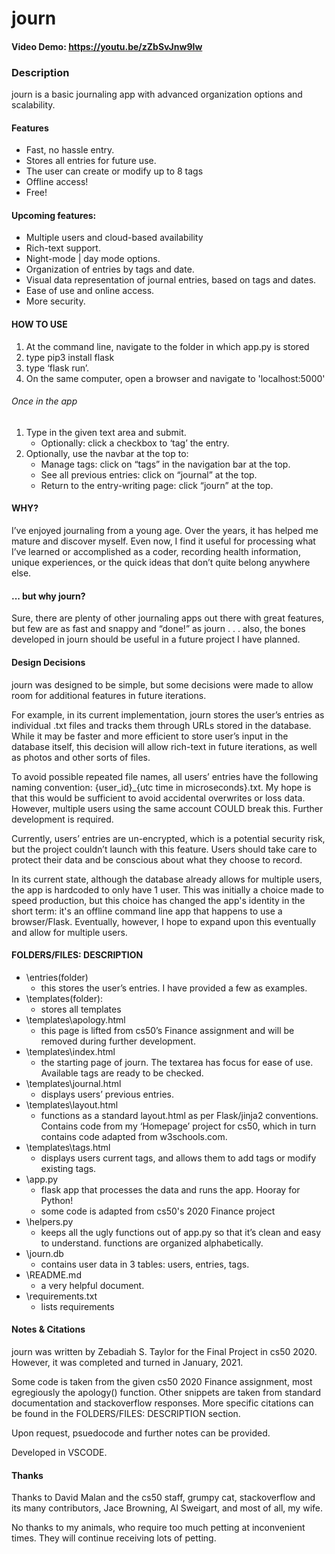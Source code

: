 # journ

#### Video Demo: <https://youtu.be/zZbSvJnw9Iw>

### Description
journ is a basic journaling app with advanced organization options and scalability. 


#### Features
- Fast, no hassle entry.
- Stores all entries for future use.
- The user can create or modify up to 8 tags
- Offline access!
- Free!

#### Upcoming features:
- Multiple users and cloud-based availability
- Rich-text support.
- Night-mode | day mode options. 
- Organization of entries by tags and date. 
- Visual data representation of journal entries, based on tags and dates. 
- Ease of use and online access.
- More security. 

#### HOW TO USE
1. At the command line, navigate to the folder in which app.py is stored
2. type pip3 install flask
3. type ‘flask run’.
4. On the same computer, open a browser and navigate to 'localhost:5000'

###### Once in the app
1. Type in the given text area and submit. 
    - Optionally: click a checkbox to ‘tag’ the entry.
2. Optionally, use the navbar at the top to:
    - Manage tags: click on “tags” in the navigation bar at the top. 
    - See all previous entries: click on “journal” at the top.
    - Return to the entry-writing page: click “journ” at the top. 


#### WHY?

I’ve enjoyed journaling from a young age. Over the years, it has helped me mature and discover myself. Even now, I find it useful for processing what I’ve learned or accomplished as a coder, recording health information, unique experiences, or the quick ideas that don’t quite belong anywhere else. 

#### ... but why journ?

Sure, there are plenty of other journaling apps out there with great features, but few are as fast and snappy and “done!” as journ . . . also, the bones developed in journ should be useful in a future project I have planned.

#### Design Decisions

journ was designed to be simple, but some decisions were made to allow room for additional features in future iterations. 

For example, in its current implementation, journ stores the user’s entries as individual .txt files and tracks them through URLs stored in the database. While it may be faster and more efficient to store user’s input in the database itself, this decision will allow rich-text in future iterations, as well as photos and other sorts of files. 

To avoid possible repeated file names, all users’ entries have the following naming convention: {user_id}_{utc time in microseconds}.txt. My hope is that this would be sufficient to avoid accidental overwrites or loss data. However, multiple users using the same account COULD break this. Further development is required.

Currently, users’ entries are un-encrypted, which is a potential security risk, but the project couldn’t launch with this feature. Users should take care to protect their data and be conscious about what they choose to record. 

In its current state, although the database already allows for multiple users, the app is hardcoded to only have 1 user. This was initially a choice made to speed production, but this choice has changed the app's identity in the short term: it's an offline command line app that happens to use a browser/Flask. Eventually, however, I hope to expand upon this eventually and allow for multiple users. 

#### FOLDERS/FILES: DESCRIPTION

- \entries(folder) 
    - this stores the user’s entries. I have provided a few as examples. 
- \templates(folder): 
    - stores all templates
- \templates\apology.html
    - this page is lifted from cs50’s Finance assignment and will be removed during further development.
- \templates\index.html
    - the starting page of journ. The textarea has focus for ease of use. Available tags are ready to be checked. 
- \templates\journal.html
    - displays users’ previous entries. 
- \templates\layout.html
    - functions as a standard layout.html as per Flask/jinja2 conventions. Contains code from my ‘Homepage’ project for cs50, which in turn contains code adapted from w3schools.com.
- \templates\tags.html
    - displays users current tags, and allows them to add tags or modify existing tags. 
- \app.py 
    - flask app that processes the data and runs the app. Hooray for Python!
    - some code is adapted from cs50's 2020 Finance project 
- \helpers.py
    - keeps all the ugly functions out of app.py so that it’s clean and easy to understand. functions are organized alphabetically. 
- \journ.db 
    - contains user data in 3 tables: users, entries, tags.
- \README.md
    - a very helpful document. 
- \requirements.txt
    - lists requirements

#### Notes & Citations

journ was written by Zebadiah S. Taylor for the Final Project in cs50 2020. However, it was completed and turned in January, 2021.

Some code is taken from the given cs50 2020 Finance assignment, most egregiously the apology() function. Other snippets are taken from standard documentation and stackoverflow responses. More specific citations can be found in the FOLDERS/FILES: DESCRIPTION section.

Upon request, psuedocode and further notes can be provided.

Developed in VSCODE.

#### Thanks 

Thanks to David Malan and the cs50 staff, grumpy cat, stackoverflow and its many contributors, Jace Browning, Al Sweigart, and most of all, my wife. 

No thanks to my animals, who require too much petting at inconvenient times. They will continue receiving lots of petting.


